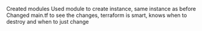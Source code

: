 Created modules
Used module to create instance, same instance as before
Changed main.tf to see the changes, terraform is smart, knows when to destroy and when to just change
